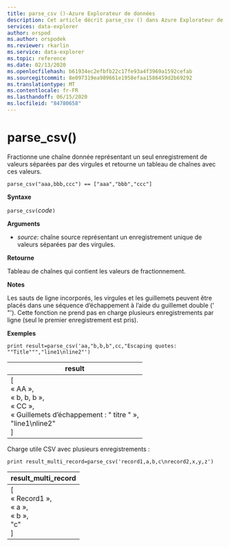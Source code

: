 ```yaml
---
title: parse_csv ()-Azure Explorateur de données
description: Cet article décrit parse_csv () dans Azure Explorateur de données.
services: data-explorer
author: orspod
ms.author: orspodek
ms.reviewer: rkarlin
ms.service: data-explorer
ms.topic: reference
ms.date: 02/13/2020
ms.openlocfilehash: b61934ec2efbfb22c17fe93a4f3969a1592cefab
ms.sourcegitcommit: 8e097319ea989661e1958efaa1586459d2b69292
ms.translationtype: MT
ms.contentlocale: fr-FR
ms.lasthandoff: 06/15/2020
ms.locfileid: "84780658"
---
```

# <a name="parse_csv"></a>parse_csv()

Fractionne une chaîne donnée représentant un seul enregistrement de valeurs séparées par des virgules et retourne un tableau de chaînes avec ces valeurs.

```kusto
parse_csv("aaa,bbb,ccc") == ["aaa","bbb","ccc"]
```

**Syntaxe**

`parse_csv(`*code*`)`

**Arguments**

* *source*: chaîne source représentant un enregistrement unique de valeurs séparées par des virgules.

**Retourne**

Tableau de chaînes qui contient les valeurs de fractionnement.

**Notes**

Les sauts de ligne incorporés, les virgules et les guillemets peuvent être placés dans une séquence d’échappement à l’aide du guillemet double (' "'). Cette fonction ne prend pas en charge plusieurs enregistrements par ligne (seul le premier enregistrement est pris).

**Exemples**

<!-- csl: https://help.kusto.windows.net:443/Samples -->
```kusto
print result=parse_csv('aa,"b,b,b",cc,"Escaping quotes: ""Title""","line1\nline2"')
```

|result|
|---|
|[<br>  « AA »,<br>  « b, b, b »,<br>  « CC »,<br>  « Guillemets d’échappement : \" titre \" »,<br>  "line1\nline2"<br>]|

Charge utile CSV avec plusieurs enregistrements :

<!-- csl: https://help.kusto.windows.net:443/Samples -->
```kusto
print result_multi_record=parse_csv('record1,a,b,c\nrecord2,x,y,z')
```

|result_multi_record|
|---|
|[<br>  « Record1 »,<br>  « a »,<br>  « b »,<br>  "c"<br>]|
